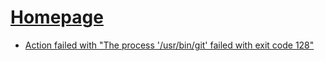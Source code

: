 # [Homepage](https://huaiyinhcy.github.io/npm-packages/)

- [Action failed with "The process '/usr/bin/git' failed with exit code 128"](https://juejin.cn/post/7213544005602590780)
